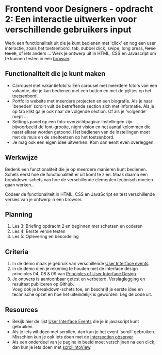 # Frontend voor Designers - opdracht 2: Een interactie uitwerken voor verschillende gebruikers input

Werk een functionaliteit uit die je kunt bedienen met 'click' en nog een user interactie, zoals het toetsenbord, tab, dubbel click, swipe, long press, <del>force touch</del>, of iets anders ... Werk je ontwerp uit in HTML, CSS en Javascript om te kunnen testen in een [browser](https://en.m.wikipedia.org/wiki/List_of_web_browsers).

## Functionaliteit die je kunt maken
- Carrousel met vakantiefoto's: Een carousel met meerdere foto's van een vakantie, die je kan bedienen met een button en met de pijltjes op het toetsenbord.
- Portfolio website met meerdere projecten en een biografie. Als je naar 'beneden' scrollt vult de betreffende section zich met informatie. Als je op tab klikt ga je ook naar de volgende section. Of als je 'volgende' roept ...
- Settings panel op een foto-overzichtpagina: Instellingen zijn bijvoorbeeld de font-grootte, night vision en het aantal kolommen die naast elkaar worden getoond. Het bedienen van de instellingen moet met de muis en de sneltoetsen op het toetsenbord.
- Je mag ook een eigen idee uitwerken. Kom dan eerst even overleggen.

## Werkwijze
Bedenk een functionaliteit die je op meerdere manieren kunt bedienen. Schets eerst hoe de functionaliteit er uit komt te zien. Maak daarna een breakdown-schets van hoe de verschillende elementen technisch moeten gaan werken...

Codeer de functionaliteit in HTML, CSS en JavaScript en test verschillende versies van je ontwerp in een browser.

## Planning
1. Les 3: Briefing opdracht 2 en beginnen met schetsen en coderen
2. Les 4: Eerste versie testen
3. Les 5: Oplevering en beoordeling





## Criteria

1. In de demo maak je gebruik van verschillende [User Interface events](https://developer.mozilla.org/en-US/docs/Web/API/UIEvent).
2. In de demo dien je rekening te houden met de interface design principles 04, 08 & 09 van [Principles of User Interface Design](http://bokardo.com/principles-of-user-interface-design/).
3. Je ontwerp is aantoonbaar getest en verbeterd. Verslaglegging en resultaat publiceren op Github. <br>Voeg ook je breakdown-schets toe, en beschrijf je eerste idee en technische opzet en hoe het uiteindelijk is geworden. Leg de code uit. 


## Resources
- Bekijk hier de lijst [User Interface Events](https://developer.mozilla.org/en-US/docs/Web/API/UIEvent) die je in javascript kunt gebruiken.
- Als je iets wil doen met scrollen, dan kun je het event 'scroll' gebruiken. Misschien kun je ook iets doen met de [Intersection observer](https://pawelgrzybek.com/the-intersection-observer-api-explained/)
- Als een onderdeel van je pagina in beeld moet verschijnen na een click, dan kun je iets doen met [scrollIntoView](https://developer.mozilla.org/en-US/docs/Web/API/Element/scrollIntoView).
